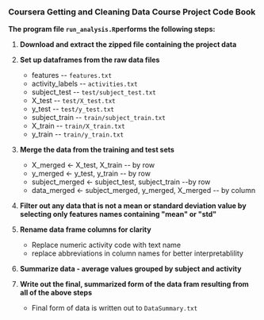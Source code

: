 ### Coursera Getting and Cleaning Data Course Project Code Book

**The program file `run_analysis.R`performs the following steps:**

1. **Download and extract the zipped file containing the project data**

2. **Set up dataframes from the raw data files**
    - features -- `features.txt`
    - activity_labels -- `activities.txt`
    - subject_test -- `test/subject_test.txt`
    - X_test -- `test/X_test.txt`
    - y_test -- `test/y_test.txt`
    - subject_train -- `train/subject_train.txt`
    - X_train -- `train/X_train.txt`
    - y_train -- `train/y_train.txt`

3. **Merge the data from the training and test sets**
    - X_merged <- X_test, X_train -- by row
    - y_merged <- y_test, y_train -- by row
    - subject_merged <- subject_test, subject_train --by row
    - data_merged <- subject_merged, y_merged, X_merged -- by column
    
4. **Filter out any data that is not a mean or standard deviation value by selecting only features names containing "mean" or "std"**


5. **Rename data frame columns for clarity**
    - Replace numeric activity code with text name
    - replace abbreviations in column names for better interpretablility
    
6. **Summarize data - average values grouped by subject and activity**

7. **Write out the final, summarized form of the data fram resulting from all of 
  the above steps** 
      - Final form of data is written out to `DataSummary.txt`
